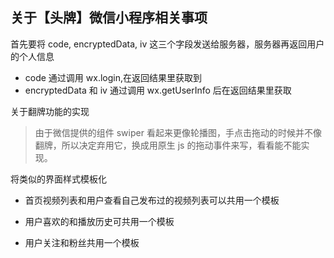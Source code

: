 ## 关于【头牌】微信小程序相关事项
首先要将 code, encryptedData, iv 这三个字段发送给服务器，服务器再返回用户的个人信息

  - code 通过调用 wx.login,在返回结果里获取到
  - encryptedData 和 iv 通过调用 wx.getUserInfo 后在返回结果里获取
 
 关于翻牌功能的实现
>由于微信提供的组件 swiper 看起来更像轮播图，手点击拖动的时候并不像翻牌，所以决定弃用它，换成用原生 js 的拖动事件来写，看看能不能实现。

将类似的界面样式模板化

  - 首页视频列表和用户查看自己发布过的视频列表可以共用一个模板
  
  - 用户喜欢的和播放历史可共用一个模板
  
  - 用户关注和粉丝共用一个模板
